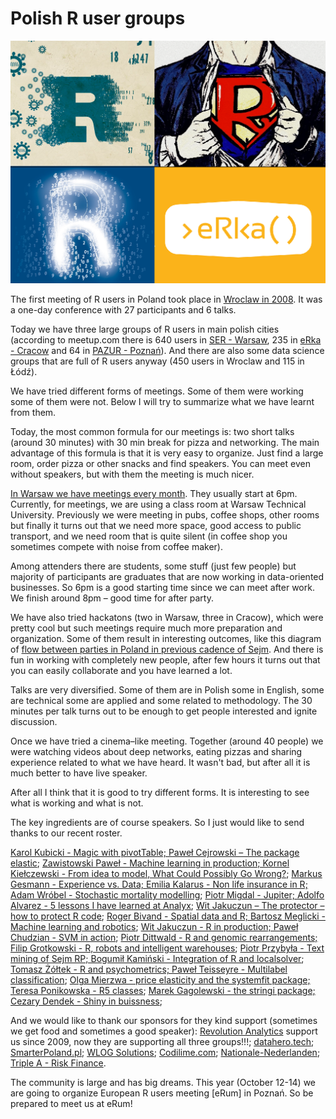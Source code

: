 Polish R user groups
====================

![ser](ser2.png)
 

The first meeting of R users in Poland took place in [Wroclaw in 2008](http://www.biecek.pl/WZUR2008/index.html). It was a one-day conference with 27 participants and 6 talks.

Today we have three large groups of R users in main polish cities (according to meetup.com there is 640 users in [SER - Warsaw](http://meetup.com/Spotkania-Entuzjastow-R-Warsaw-R-Users-Group-Meetup/), 235 in [eRka - Cracow](http://www.meetup.com/Cracow-R-User-Group/) and  64 in [PAZUR - Poznań](http://www.meetup.com/Poznan-R-User-Group-PAZUR/)). And there are also some data science groups that are full of R users anyway (450 users in Wroclaw and 115 in Łódź).

We have tried different forms of meetings. Some of them were working some of them were not. Below I will try to summarize what we have learnt from them. 


Today, the most common formula for our meetings is: two short talks (around 30 minutes) with 30 min break for pizza and networking. The main advantage of this formula is that it is very easy to organize. Just find a large room, order pizza or other snacks and find speakers. You can meet even without speakers, but with them the meeting is much nicer. 

[In Warsaw we have meetings every month](meetup.com/Spotkania-Entuzjastow-R-Warsaw-R-Users-Group-Meetup/). They usually start at 6pm. Currently, for meetings, we are using a class room at Warsaw Technical University. Previously we were meeting in pubs, coffee shops, other rooms but finally it turns out that we need more space, good access to public transport, and we need room that is quite silent (in coffee shop you sometimes compete with noise from coffee maker).  

Among attenders there are students, some stuff (just few people) but majority of participants are graduates that are now working in data-oriented businesses. So 6pm is a good starting time since we can meet after work. We finish around 8pm – good time for after party.

We have also tried hackatons (two in Warsaw, three in Cracow), which were pretty cool but such meetings require much more preparation and organization. Some of them result in interesting outcomes, like this diagram of [flow between parties in Poland in previous cadence of Sejm](http://smarterpoland.pl/index.php/2015/10/jak-poslowie-zmieniali-kluby/). And there is fun in working with completely new people, after few hours it turns out that you can easily collaborate and you have learned a lot.



Talks are very diversified. Some of them are in Polish some in English, some are technical some are applied and some related to methodology. The 30 minutes per talk turns out to be enough to get people interested and ignite discussion.

Once we have tried a cinema–like meeting. Together (around 40 people) we were watching videos about deep networks, eating pizzas and sharing experience related to what we have heard. It wasn't bad, but after all it is much better to have live speaker.

After all I think that it is good to try different forms. It is interesting to see what is working and what is not. 

The key ingredients are of course speakers. So I just would like to send thanks to our recent roster.

[Karol Kubicki - Magic with pivotTable; Paweł Cejrowski – The package elastic](https://github.com/mi2-warsaw/SER/tree/master/SER_XV);
[Zawistowski Paweł - Machine learning in production; Kornel Kiełczewski - From idea to model, What Could Possibly Go Wrong?](https://github.com/mi2-warsaw/SER/tree/master/SER_XIV);
[Markus Gesmann - Experience vs. Data; Emilia Kalarus - Non life insurance in R; Adam Wróbel - Stochastic mortality modelling](https://github.com/mi2-warsaw/SER/tree/master/SER_XIII);
[Piotr Migdal - Jupiter; Adolfo Alvarez - 5 lessons I have learned at Analyx](https://github.com/mi2-warsaw/SER/tree/master/SER_XII);
[Wit Jakuczun – The protector – how to protect R code](https://github.com/mi2-warsaw/SER/tree/master/SER_X);
[Roger Bivand - Spatial data and R; Bartosz Meglicki - Machine learning and robotics](https://github.com/mi2-warsaw/SER/blob/master/SER_VII/);
[Wit Jakuczun - R in production; Paweł Chudzian - SVM in action](https://github.com/mi2-warsaw/SER/blob/master/SER_V/);
[Piotr Dittwald - R and genomic rearrangements; Filip Grotkowski - R, robots and intelligent warehouses](https://github.com/mi2-warsaw/SER/tree/master/SER_IV);
[Piotr Przybyła - Text mining of Sejm RP; Bogumił Kamiński - Integration of R and localsolver](https://github.com/mi2-warsaw/SER/blob/master/SER_VI);
[Tomasz Żółtek - R and psychometrics; Paweł Teisseyre - Multilabel classification](https://github.com/mi2-warsaw/SER/blob/master/SER_III);
[Olga Mierzwa - price elasticity and the systemfit package; Teresa Ponikowska - R5 classes](https://github.com/mi2-warsaw/SER/blob/master/SER_VIII/);
[Marek Gagolewski - the stringi package; Cezary Dendek - Shiny in buissness](https://github.com/mi2-warsaw/SER/blob/master/SER_II/);


And we would like to thank our sponsors for they kind support (sometimes we get food and sometimes a good speaker):
[Revolution Analytics](http://www.revolutionanalytics.com/) support us since 2009, now they are supporting all three groups!!!; [datahero.tech](http://datahero.tech); [SmarterPoland.pl](http://SmarterPoland.pl);  [WLOG Solutions](http://www.wlogsolutions.com);  [Codilime.com](Codilime.com); [Nationale-Nederlanden](www.nn.pl); [Triple A - Risk Finance](www.aaa-riskfinance.pl/). 

The community is large and has big dreams. This year (October 12-14) we are going to organize European R users meeting [eRum] in Poznań. So be prepared to meet us at eRum!




